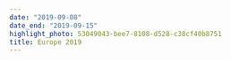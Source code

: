 ```yaml
---
date: "2019-09-08"
date_end: "2019-09-15"
highlight_photo: 53049043-bee7-8108-d528-c38cf40b8751
title: Europe 2019
---
```


